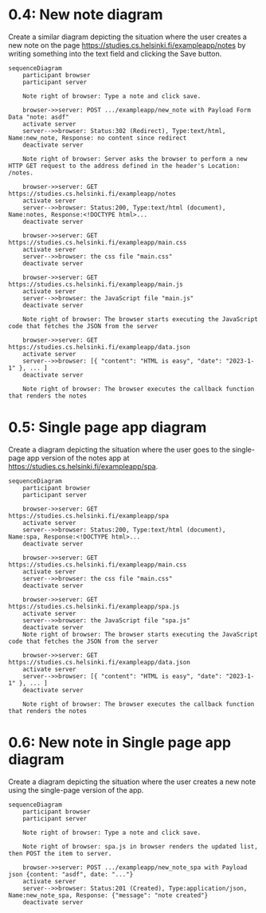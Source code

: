# 0.4: New note diagram
Create a similar diagram depicting the situation where the user creates a new note on the page https://studies.cs.helsinki.fi/exampleapp/notes by writing something into the text field and clicking the Save button.
```mermaid
sequenceDiagram
    participant browser
    participant server

    Note right of browser: Type a note and click save.

    browser->>server: POST .../exampleapp/new_note with Payload Form Data "note: asdf"
    activate server
    server-->>browser: Status:302 (Redirect), Type:text/html, Name:new_note, Response: no content since redirect
    deactivate server
    
    Note right of browser: Server asks the browser to perform a new HTTP GET request to the address defined in the header's Location: /notes.

    browser->>server: GET https://studies.cs.helsinki.fi/exampleapp/notes
    activate server
    server-->>browser: Status:200, Type:text/html (document), Name:notes, Response:<!DOCTYPE html>...
    deactivate server

    browser->>server: GET https://studies.cs.helsinki.fi/exampleapp/main.css
    activate server
    server-->>browser: the css file "main.css"
    deactivate server

    browser->>server: GET https://studies.cs.helsinki.fi/exampleapp/main.js
    activate server
    server-->>browser: the JavaScript file "main.js"
    deactivate server

    Note right of browser: The browser starts executing the JavaScript code that fetches the JSON from the server

    browser->>server: GET https://studies.cs.helsinki.fi/exampleapp/data.json
    activate server
    server-->>browser: [{ "content": "HTML is easy", "date": "2023-1-1" }, ... ]
    deactivate server

    Note right of browser: The browser executes the callback function that renders the notes
```

# 0.5: Single page app diagram
Create a diagram depicting the situation where the user goes to the single-page app version of the notes app at https://studies.cs.helsinki.fi/exampleapp/spa.
```mermaid
sequenceDiagram
    participant browser
    participant server

    browser->>server: GET https://studies.cs.helsinki.fi/exampleapp/spa
    activate server
    server-->>browser: Status:200, Type:text/html (document), Name:spa, Response:<!DOCTYPE html>...
    deactivate server

    browser->>server: GET https://studies.cs.helsinki.fi/exampleapp/main.css
    activate server
    server-->>browser: the css file "main.css"
    deactivate server

    browser->>server: GET https://studies.cs.helsinki.fi/exampleapp/spa.js
    activate server
    server-->>browser: the JavaScript file "spa.js"
    deactivate server
    Note right of browser: The browser starts executing the JavaScript code that fetches the JSON from the server

    browser->>server: GET https://studies.cs.helsinki.fi/exampleapp/data.json
    activate server
    server-->>browser: [{ "content": "HTML is easy", "date": "2023-1-1" }, ... ]
    deactivate server

    Note right of browser: The browser executes the callback function that renders the notes
```

# 0.6: New note in Single page app diagram
Create a diagram depicting the situation where the user creates a new note using the single-page version of the app.
```mermaid
sequenceDiagram
    participant browser
    participant server

    Note right of browser: Type a note and click save.

    Note right of browser: spa.js in browser renders the updated list, then POST the item to server. 

    browser->>server: POST .../exampleapp/new_note_spa with Payload json {content: "asdf", date: "..."}
    activate server
    server-->>browser: Status:201 (Created), Type:application/json, Name:new_note_spa, Response: {"message": "note created"}
    deactivate server
```